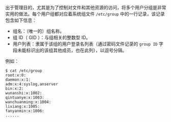 出于管理目的，尤其是为了控制对文件和其他资源的访问，将多个用户分组是非常实用的做法。每个用户组都对应着系统组文件 `/etc/group` 中的一行记录，该记录包含如下信息：

+ 组名：（唯一的）组名称。
+ 组 ID（ GID ）：与组相关的整数型 ID。
+ 用户列表：隶属于该组的用户登录名列表（通过密码文件记录的 `group ID` 字段未能标识出的该组其他成员，也在此列），以逗号分隔。

例如：

```shell
$ cat /etc/group
root:x:0:
daemon:x:1:
adm:x:4:syslog,anserver
bin:x:2:
wunanshi:x:1002:
qintuanye:x:1003:
wanchuanming:x:1004:
lixiang:x:1005:
fanyanmin:x:1006:
......
```

